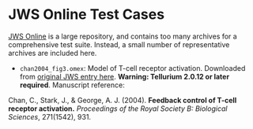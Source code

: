 # JWS Online Test Cases

[JWS Online](http://jjj.biochem.sun.ac.za/) is a large repository, and contains too many archives for a comprehensive test suite. Instead, a small number of representative archives are included here.

* `chan2004_fig3.omex`: Model of T-cell receptor activation. Downloaded from [original JWS entry here](https://jjj.bio.vu.nl/models/experiments/chan2004_fig3/). **Warning: Tellurium 2.0.12 or later required**. Manuscript reference:

Chan, C., Stark, J., & George, A. J. (2004). **Feedback control of T-cell receptor activation.** *Proceedings of the Royal Society B: Biological Sciences*, 271(1542), 931.
